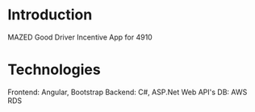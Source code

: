 # Introduction 
MAZED Good Driver Incentive App for 4910

# Technologies
Frontend: Angular, Bootstrap
Backend: C#, ASP.Net Web API's
DB: AWS RDS